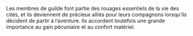 ﻿---
skill_proficiencies: '[Loi] ou [Sciences], [Perspicacité](abilities_wisdom_hd.md#perspicacité) ou [Persuasion](abilities_charisma_hd.md#persuasion).'
mastered_tools: deux ensembles d’outils d’artisan au choix.
mastered_languages: le personnage sait écrire sa langue natale. De plus il peut remplacer l’un des ensembles d’outils d’artisan par une langue supplémentaire (à l’oral), y compris une langue provenant d’une autre région.
equipment: habits de bonne qualité, insigne, emblème ou lettre de marque prouvant votre appartenance à votre guilde, deux ensembles d’outils d’artisan correspondant à votre métier, sceau de la guilde, bourse contenant 20 sous.
id: background_guildmember_fr.md#membre-de-guilde
name: Membre de guilde
alt_name: '[Guild Member](background_guildmember_en.md) (RPG p45)'
source: (JDR p46)
---

Les membres de guilde font partie des rouages essentiels de la vie des cités, et ils deviennent de précieux alliés pour leurs compagnons lorsqu’ils décident de partir à l’aventure. Ils accordent toutefois une grande importance au gain pécuniaire et au confort matériel.

